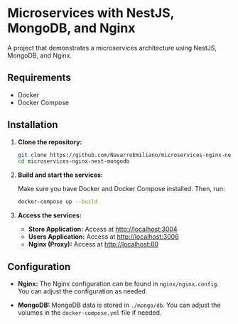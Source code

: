 # Microservices with NestJS, MongoDB, and Nginx

A project that demonstrates a microservices architecture using NestJS, MongoDB, and Nginx.

## Requirements

- Docker
- Docker Compose

## Installation

1. **Clone the repository:**

    ```bash
    git clone https://github.com/NavarroEmiliano/microservices-nginx-nest-mongodb.git
    cd microservices-nginx-nest-mongodb
    ```

2. **Build and start the services:**

    Make sure you have Docker and Docker Compose installed. Then, run:

    ```bash
    docker-compose up --build
    ```

3. **Access the services:**

    - **Store Application:** Access at [http://localhost:3004](http://localhost:3004)
    - **Users Application:** Access at [http://localhost:3006](http://localhost:3006)
    - **Nginx (Proxy):** Access at [http://localhost:80](http://localhost:80)

## Configuration

- **Nginx:** The Nginx configuration can be found in `nginx/nginx.config`. You can adjust the configuration as needed.

- **MongoDB:** MongoDB data is stored in `./mongo/db`. You can adjust the volumes in the `docker-compose.yml` file if needed.

